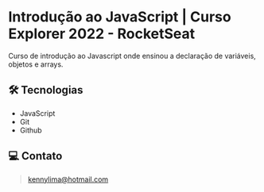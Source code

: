 # Introdução ao JavaScript | Curso Explorer 2022 - RocketSeat 

Curso de introdução ao Javascript onde ensinou a declaração de variáveis, objetos e arrays.

## 🛠 Tecnologias 
- JavaScript
- Git
- Github

## 💻 Contato 

 > kennylima@hotmail.com